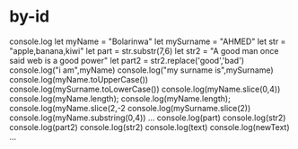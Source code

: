 # by-id
console.log
let myName = "Bolarinwa"
let mySurname = "AHMED"
let str = "apple,banana,kiwi"
let part = str.substr(7,6) 
let str2 = "A good man once said web is a good power"
let part2 = str2.replace('good','bad')
console.log("i am",myName)
console.log("my surname is",mySurname)
console.log(myName.toUpperCase())
console.log(mySurname.toLowerCase())
console.log(myName.slice(0,4))
console.log(myName.length);
console.log(myName.length);
console.log(myName.slice(2,-2
console.log(mySurname.slice(2))
console.log(myName.substring(0,4))
...
console.log(part)
console.log(str2)
console.log(part2)
console.log(str2)
console.log(text)
console.log(newText)
...
